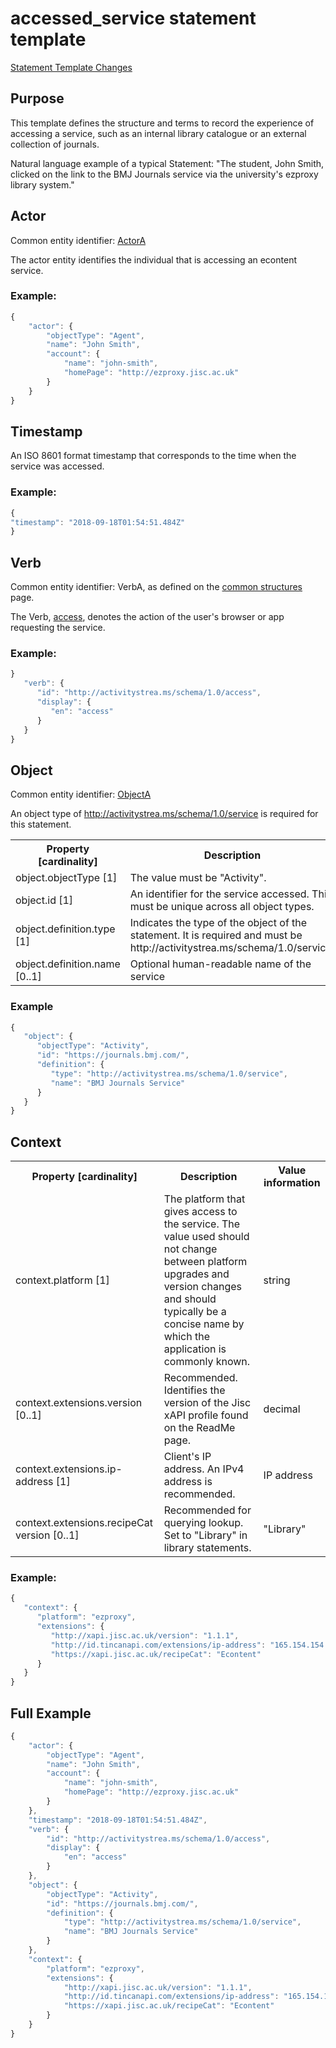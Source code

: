 # accessed_service statement template

[Statement Template Changes](/version_changes.md#access_service)

## Purpose
This template defines the structure and terms to record the experience of accessing a service, such as an internal library catalogue or an external collection of journals.

Natural language example of a typical Statement: "The student, John Smith, clicked on the link to the BMJ Journals service via the university's ezproxy library system."

## Actor
Common entity identifier: [ActorA](/common_structures.md#actora) 

The actor entity identifies the individual that is accessing an econtent service.

### Example:

``` Javascript
{
    "actor": {
        "objectType": "Agent",
        "name": "John Smith",
        "account": {
            "name": "john-smith",
            "homePage": "http://ezproxy.jisc.ac.uk"
        }
    }
}
```

## Timestamp
An ISO 8601 format timestamp that corresponds to the time when the service was accessed.

### Example:

``` javascript
{
"timestamp": "2018-09-18T01:54:51.484Z"
}
`````` 

## Verb
Common entity identifier: VerbA, as defined on the [common structures](/common_structures.md#verba) page.

The Verb, [access](/vocabulary.md#verbs), denotes the action of the user's browser or app requesting the service.

### Example:

``` javascript
}
   "verb": {
      "id": "http://activitystrea.ms/schema/1.0/access",
      "display": {
         "en": "access"
      }
   }
}
```

## Object
Common entity identifier: [ObjectA](/common_structures.md#objecta) 

An object type of http://activitystrea.ms/schema/1.0/service is required for this statement.

<table>
	<tr><th>Property [cardinality]</th><th>Description</th><th>Value information</</th></tr>
	<tr>
		<td>object.objectType [1]</td>
		<td>The value must be "Activity".</td>
		<td>String, value must be "Activity".</td>
	</tr>
	<tr>
		<td>object.id [1]</td>
		<td>An identifier for the service accessed. This must be unique across all object types.</td>
		<td>iri</td>
	</tr>
	<tr>
		<td>object.definition.type [1]</td>
		<td>Indicates the type of the object of the statement. It is required and must be http://activitystrea.ms/schema/1.0/service.</td>
		<td>http://activitystrea.ms/schema/1.0/service</td>
	</tr>
	<tr>
		<td>object.definition.name [0..1]</td>
		<td>Optional human-readable name of the service</td>
		<td>string</td>
	</tr>
</table>

### Example

``` javascript
{
   "object": {
      "objectType": "Activity",
      "id": "https://journals.bmj.com/",
      "definition": {
         "type": "http://activitystrea.ms/schema/1.0/service",
         "name": "BMJ Journals Service"
      }
   }
}
```

## Context

<table>
	<tr><th>Property [cardinality]</th><th>Description</th><th>Value information</</th></tr>
	<tr>
		<td>context.platform [1]</td>
		<td>The platform that gives access to the service. The value used should not change between platform upgrades and version changes and should typically be a concise name by which the application is commonly known.</td>
		<td>string</td>
	</tr>	
	<tr>
		<td>context.extensions.version [0..1]</td>
		<td>Recommended. Identifies the version of the Jisc xAPI profile found on the ReadMe page. <br/></td>
		<td>decimal</td>
	</tr>
		<td>context.extensions.ip-address [1]</td>
		<td>Client's IP address. An IPv4 address is recommended.</td>
		<td>IP address</td>
	</tr>
	<tr>
		<td>context.extensions.recipeCat version [0..1]</td>
		<td>Recommended for querying lookup. Set to "Library" in library statements.<br/></td>
		<td>"Library"</td>
	</tr>
</table>

### Example:

``` javascript
{
   "context": {
      "platform": "ezproxy",
      "extensions": {
         "http://xapi.jisc.ac.uk/version": "1.1.1",
         "http://id.tincanapi.com/extensions/ip-address": "165.154.154.1",
         "https://xapi.jisc.ac.uk/recipeCat": "Econtent"
      }
   }
}
```

## Full Example
``` javascript
{
	"actor": {
		"objectType": "Agent",
		"name": "John Smith",
		"account": {
			"name": "john-smith",
			"homePage": "http://ezproxy.jisc.ac.uk"
		}
	},
	"timestamp": "2018-09-18T01:54:51.484Z",
	"verb": {
		"id": "http://activitystrea.ms/schema/1.0/access",
		"display": {
			"en": "access"
		}
	},
	"object": {
		"objectType": "Activity",
		"id": "https://journals.bmj.com/",
		"definition": {
			"type": "http://activitystrea.ms/schema/1.0/service",
			"name": "BMJ Journals Service"
		}
	},
	"context": {
		"platform": "ezproxy",
		"extensions": {
			"http://xapi.jisc.ac.uk/version": "1.1.1",
			"http://id.tincanapi.com/extensions/ip-address": "165.154.154.1",
			"https://xapi.jisc.ac.uk/recipeCat": "Econtent"
		}
	}
}
```
